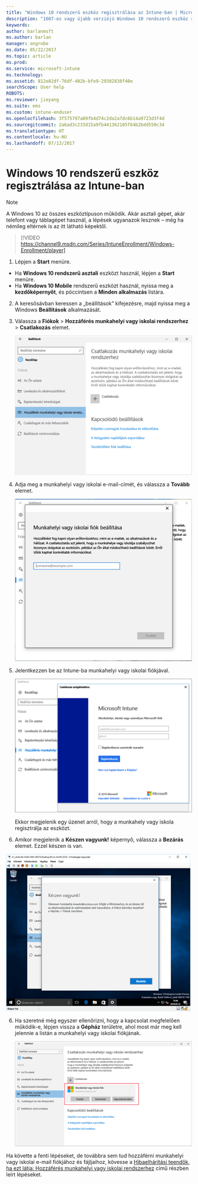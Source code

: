 ```yaml
---
title: "Windows 10 rendszerű eszköz regisztrálása az Intune-ban | Microsoft Docs"
description: "1607-es vagy újabb verziójú Windows 10 rendszerű eszköz regisztrációja az Intune-ban"
keywords: 
author: barlanmsft
ms.author: barlan
manager: angrobe
ms.date: 05/22/2017
ms.topic: article
ms.prod: 
ms.service: microsoft-intune
ms.technology: 
ms.assetid: 812e82df-76df-402b-bfe9-29302838f40e
searchScope: User help
ROBOTS: 
ms.reviewer: jieyang
ms.suite: ems
ms.custom: intune-enduser
ms.openlocfilehash: 3f575797a09fb4d74c2da2a7dc6b14a9723d3f4d
ms.sourcegitcommit: 2a6ad3c233d15a9fb441362105f64b2bdd550c34
ms.translationtype: HT
ms.contentlocale: hu-HU
ms.lasthandoff: 07/13/2017
---
```

# Windows 10 rendszerű eszköz regisztrálása az Intune-ban
<a id="enroll-your-windows-10-device-in-intune" class="xliff"></a>

> [!NOTE]
> A Windows 10 az összes eszköztípuson működik. Akár asztali gépet, akár telefont vagy táblagépet használ, a lépések ugyanazok lesznek – még ha némileg eltérnek is az itt látható képektől.

> [!VIDEO https://channel9.msdn.com/Series/IntuneEnrollment/Windows-Enrollment/player]

1. Lépjen a **Start** menüre.

  - Ha **Windows 10 rendszerű asztali** eszközt használ, lépjen a **Start** menüre.
  - Ha **Windows 10 Mobile** rendszerű eszközt használ, nyissa meg a **kezdőképernyőt**, és pöccintsen a **Minden alkalmazás** listára.

2.  A keresősávban keressen a „beállítások” kifejezésre, majd nyissa meg a Windows **Beállítások** alkalmazását.

3. Válassza a **Fiókok** > **Hozzáférés munkahelyi vagy iskolai rendszerhez** > **Csatlakozás** elemet.

    ![Válassza a Hozzáférés munkahelyi vagy iskolai fiókhoz lehetőséget](./media/w10-enroll-rs1-connect-to-work-or-school.png)

3.  Adja meg a munkahelyi vagy iskolai e-mail-címét, és válassza a **Tovább** elemet.

    ![Adja meg a munkahelyi vagy iskolai fiókját](./media/w10-enroll-rs1-set-up-work-or-school-account.png)

4. Jelentkezzen be az Intune-ba munkahelyi vagy iskolai fiókjával.

    ![Munkahelyi vagy iskolai fiók beállítása](./media/w10-enroll-rs1-enter-your-credentials.png)

    Ekkor megjelenik egy üzenet arról, hogy a munkahely vagy iskola regisztrálja az eszközt.

5. Amikor megjelenik a **Készen vagyunk!** képernyő, válassza a **Bezárás** elemet. Ezzel készen is van.

  ![Válassza a Bezárás elemet a „Készen vagyunk!” képernyőn](./media/w10-enroll-rs1-youre-all-set.png)

6. Ha szeretné még egyszer ellenőrizni, hogy a kapcsolat megfelelően működik-e, lépjen vissza a **Gépház** területre, ahol most már meg kell jelennie a listán a munkahelyi vagy iskolai fiókjának.

    ![A kapcsolat megfelelő beállításának ellenőrzése](./media/w10-enroll-rs1-validate-successful-enrollment.png)

Ha követte a fenti lépéseket, de továbbra sem tud hozzáférni munkahelyi vagy iskolai e-mail fiókjához és fájljaihoz, kövesse a [Hibaelhárítási teendők, ha ezt látja: Hozzáférés munkahelyi vagy iskolai rendszerhez](troubleshoot-your-windows-10-device-windows.md#troubleshooting-steps-to-follow-if-you-see-access-work-or-school) című részben leírt lépéseket.

